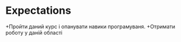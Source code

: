 # Expectations

+Пройти даний курс і опанувати навики програмуваня.
+Отримати роботу у даній області